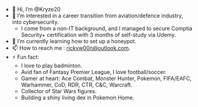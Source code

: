 - 👋 Hi, I’m @Kryze20
- 👀 I’m interested in a career transition from aviation/defence industry, into cybersecurity.
  * I come from a non-IT background, and I managed to secure Comptia Security+ certification with 3 months of self-study via Udemy.
- 🌱 I’m currently learning how to set up a honeypot.
- 📫 How to reach me : rickyw00n@outlook.com.
- ⚡ Fun fact:
  * I love to play badminton.
  * Avid fan of Fantasy Premier League, I love football/soccer.
  * Gamer at heart: Ace Combat, Monster Hunter, Pokemon, FIFA/EAFC, Warhammer, CoD, RDR, CTR, C&C, Warcraft.
  * Collector of Star Wars figures.
  * Building a shiny living dex in Pokemon Home.

<!---
Kryze20/Kryze20 is a ✨ special ✨ repository because its `README.md` (this file) appears on your GitHub profile.
You can click the Preview link to take a look at your changes.
--->
